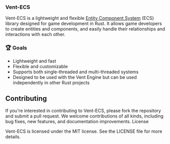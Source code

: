 ### Vent-ECS

Vent-ECS is a lightweight and
flexible [Entity Component System](https://en.wikipedia.org/wiki/Entity_component_system) (ECS) library designed for
game development in Rust. It allows game developers to create entities and components, and easily handle their
relationships and interactions with each other.

### 🏆 Goals

- Lightweight and fast
- Flexible and customizable
- Supports both single-threaded and multi-threaded systems
- Designed to be used with the Vent Engine but can be used independently in other Rust projects

## Contributing

If you're interested in contributing to Vent-ECS, please fork the repository and submit a pull request. We welcome
contributions of all kinds, including bug fixes, new features, and documentation improvements.
License

Vent-ECS is licensed under the MIT license. See the LICENSE file for more details.